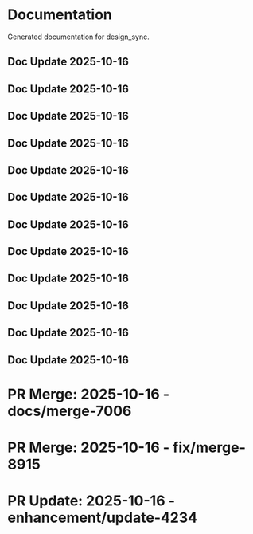# Documentation

Generated documentation for design_sync.

## Doc Update 2025-10-16

## Doc Update 2025-10-16

## Doc Update 2025-10-16

## Doc Update 2025-10-16

## Doc Update 2025-10-16

## Doc Update 2025-10-16

## Doc Update 2025-10-16

## Doc Update 2025-10-16

## Doc Update 2025-10-16

## Doc Update 2025-10-16

## Doc Update 2025-10-16

## Doc Update 2025-10-16

# PR Merge: 2025-10-16 - docs/merge-7006

# PR Merge: 2025-10-16 - fix/merge-8915

# PR Update: 2025-10-16 - enhancement/update-4234
